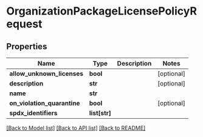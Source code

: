 # OrganizationPackageLicensePolicyRequest

## Properties
Name | Type | Description | Notes
------------ | ------------- | ------------- | -------------
**allow_unknown_licenses** | **bool** |  | [optional] 
**description** | **str** |  | [optional] 
**name** | **str** |  | 
**on_violation_quarantine** | **bool** |  | [optional] 
**spdx_identifiers** | **list[str]** |  | 

[[Back to Model list]](../README.md#documentation-for-models) [[Back to API list]](../README.md#documentation-for-api-endpoints) [[Back to README]](../README.md)


